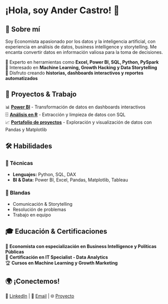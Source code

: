 # ¡Hola, soy Ander Castro! 👋

## 📌 Sobre mí
Soy Economista apasionado por los datos y la inteligencia artificial, con experiencia en análisis de datos, business intelligence y storytelling. Me encanta convertir datos en información valiosa para la toma de decisiones.

🔹 Experto en herramientas como **Excel, Power BI, SQL, Python, PySpark**  
🔹 Interesado en **Machine Learning, Growth Hacking y Data Storytelling**  
🔹 Disfruto creando **historias, dashboards interactivos y reportes automatizados**  

## 🚀 Proyectos & Trabajo
📊 **[Power BI](https://github.com/andervcy/TALLER-R-POWER-BI)** - Transformación de datos en dashboards interactivos  
🗄️ **[Análisis en R](https://github.com/andervcy/TALLER-R-POWER-BI)** - Extracción y limpieza de datos con SQL  
📈 **[Portafolio de proyectos](https://github.com/andervcy/personal_brand/blob/main/README.md)** - Exploración y visualización de datos con Pandas y Matplotlib  

## 🛠️ Habilidades
### 📌 Técnicas
- **Lenguajes:** Python, SQL, DAX  
- **BI & Data:** Power BI, Excel, Pandas, Matplotlib, Tableau

### 📌 Blandas
- Comunicación & Storytelling  
- Resolución de problemas  
- Trabajo en equipo  

## 🎓 Educación & Certificaciones
📖 **Economista con especialización en Business Intelligence y Políticas Públicas**  
📜 **Certificación en IT Specialist - Data Analytics**  
🏆 **Cursos en Machine Learning y Growth Marketing**  

## 🌍 ¡Conectemos!
📩 [LinkedIn](https://www.linkedin.com/in/andervcy/) | 📧 [Email](anderbladimir@gmail.com) | 🌐 [Proyecto](https://cienciadedatosec.com/)
